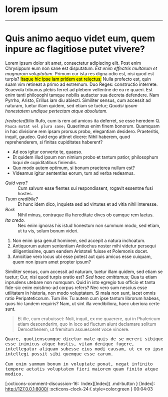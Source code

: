 <!---ID: note-15072023-000403--->
# __lorem ipsum__
----
<h1>Quis animo aequo videt eum, quem inpure ac flagitiose putet vivere?</h1>

<p>Lorem ipsum dolor sit amet, consectetur adipiscing elit. Post enim Chrysippum eum non sane est disputatum. <i>Est enim effectrix multarum et magnarum voluptatum.</i> Primum cur ista res digna odio est, nisi quod est turpis? <mark>Itaque hic ipse iam pridem est reiectus;</mark> Nulla profecto est, quin suam vim retineat a primo ad extremum. Duo Reges: constructio interrete. Scaevola tribunus plebis ferret ad plebem vellentne de ea re quaeri. Est enim tanti philosophi tamque nobilis audacter sua decreta defendere. Nam Pyrrho, Aristo, Erillus iam diu abiecti. Similiter sensus, cum accessit ad naturam, tuetur illam quidem, sed etiam se tuetur; <i>Quodsi ipsam honestatem undique pertectam atque absolutam.</i> </p>

<p><i>[redacted]</i>tilio Rufo, cum is rem ad amicos ita deferret, se esse heredem Q. <code>Pauca mutat vel plura sane;</code> Quaerimus enim finem bonorum. Quamquam in hac divisione rem ipsam prorsus probo, elegantiam desidero. Praeteritis, inquit, gaudeo. Quid ergo attinet dicere: Nihil haberem, quod reprehenderem, si finitas cupiditates haberent? </p>

<ul>
	<li>Ad eos igitur converte te, quaeso.</li>
	<li>Et quidem illud ipsum non nimium probo et tantum patior, philosophum loqui de cupiditatibus finiendis.</li>
	<li>Quo modo autem optimum, si bonum praeterea nullum est?</li>
	<li>Videamus igitur sententias eorum, tum ad verba redeamus.</li>
</ul>


<dl>
	<dt><dfn>Quid vero?</dfn></dt>
	<dd>Cum salvum esse flentes sui respondissent, rogavit essentne fusi hostes.</dd>
	<dt><dfn>Tuum credibile?</dfn></dt>
	<dd>Et hunc idem dico, inquieta sed ad virtutes et ad vitia nihil interesse.</dd>
	<dt><dfn>Bork</dfn></dt>
	<dd>Nihil minus, contraque illa hereditate dives ob eamque rem laetus.</dd>
	<dt><dfn>Ita credo.</dfn></dt>
	<dd>Nec enim ignoras his istud honestum non summum modo, sed etiam, ut tu vis, solum bonum videri.</dd>
</dl>


<ol>
	<li>Non enim ipsa genuit hominem, sed accepit a natura inchoatum.</li>
	<li>Antiquorum autem sententiam Antiochus noster mihi videtur persequi diligentissime, quam eandem Aristoteli fuisse et Polemonis docet.</li>
	<li>Amicitiae vero locus ubi esse potest aut quis amicus esse cuiquam, quem non ipsum amet propter ipsum?</li>
</ol>


<p>Similiter sensus, cum accessit ad naturam, tuetur illam quidem, sed etiam se tuetur; Cur, nisi quod turpis oratio est? <i>Sed haec omittamus;</i> Qua tu etiam inprudens utebare non numquam. Quid in isto egregio tuo officio et tanta fide-sic enim existimo-ad corpus refers? Nec vero sum nescius esse utilitatem in historia, non modo voluptatem. Si mala non sunt, iacet omnis ratio Peripateticorum. Tum ille: Tu autem cum ipse tantum librorum habeas, quos hic tandem requiris? Nam, ut sint illa vendibiliora, haec uberiora certe sunt. </p>

<blockquote cite="http://loripsum.net">
	Et ille, cum erubuisset: Noli, inquit, ex me quaerere, qui in Phalericum etiam descenderim, quo in loco ad fluctum alunt declamare solitum Demosthenem, ut fremitum assuesceret voce vincere.
</blockquote>


<pre>Quare, quotienscumque dicetur male quis de se mereri sibique
esse inimicus atque hostis, vitam denique fugere,
intellegatur aliquam subesse eius modi causam, ut ex eo ipso
intellegi possit sibi quemque esse carum.

Cum enim summum bonum in voluptate ponat, negat infinito
tempore aetatis voluptatem fieri maiorem quam finito atque
modico.
</pre>




[:octicons-comment-discussion-16:&nbsp; Index][Index]{ .md-button }
[Index]: http://127.0.0.1:8000/
:octicons-clock-24:{ style=color:green } 00:04:03
<!--- IDW: (/home/wz/wz-notes/docs/week-28072023.md)(note-15072023-000403.md) --->
<!--- ID: [lorem ipsum](note-15072023-000403.md) --->
